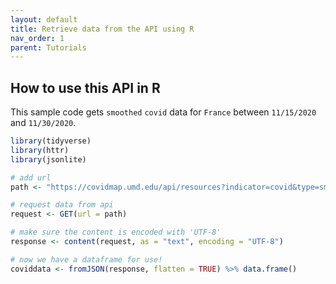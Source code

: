 ```yaml
---
layout: default
title: Retrieve data from the API using R
nav_order: 1
parent: Tutorials
---
```


## How to use this API in R

This sample code gets `smoothed` `covid` data for `France` between `11/15/2020` and `11/30/2020`.
```r
library(tidyverse)
library(httr)
library(jsonlite)

# add url
path <- "https://covidmap.umd.edu/api/resources?indicator=covid&type=smoothed&country=France&daterange=20201115-20201130"

# request data from api
request <- GET(url = path)

# make sure the content is encoded with 'UTF-8'
response <- content(request, as = "text", encoding = "UTF-8")

# now we have a dataframe for use!
coviddata <- fromJSON(response, flatten = TRUE) %>% data.frame()
```